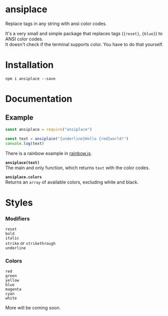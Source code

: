# ansiplace
Replace tags in any string with ansi color codes.  

It's a very small and simple package that replaces tags (`{reset}`, `{blue}`) to ANSI color codes.  
It doesn't check if the terminal supports color. You have to do that yourself.  

# Installation
`npm i ansiplace --save`
 
# Documentation
## Example
```js
const ansiplace = require("ansiplace")

const text = ansiplace("{underline}Hello {red}world!")
console.log(text)
```  
There is a rainbow example in [rainbow.js](https://github.com/Terminalfreaks/ansiplace/blob/master/rainbow.js).
  
**`ansiplace(text)`**  
The main and only function, which returns `text` with the color codes.  

**`ansiplace.colors`**  
Returns an `array` of available colors, excluding white and black.  

# Styles
### Modifiers
`reset`  
`bold`  
`italic`  
`strike` or `strikethrough`  
`underline`  

### Colors
`red`  
`green`  
`yellow`  
`blue`  
`magenta`  
`cyan`  
`white`  

More will be coming soon.